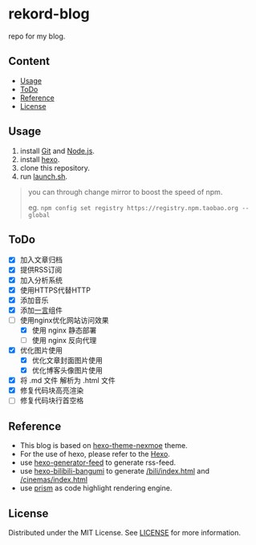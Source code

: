 # rekord-blog
repo for my blog.
## Content
- [Usage](#Usage)
- [ToDo](#ToDo)
- [Reference](#Reference)
- [License](#License)

## Usage
1. install [Git](http://git-scm.com/) and [Node.js](https://nodejs.org/en/).
2. install [hexo](https://hexo.io).
3. clone this repository.
4. run [launch.sh](launch.sh).

> you can through change mirror to boost the speed of npm.
>
> eg. `npm config set registry https://registry.npm.taobao.org --global`

## ToDo
- [x] 加入文章归档
- [x] 提供RSS订阅
- [x] 加入分析系统
- [x] 使用HTTPS代替HTTP
- [x] 添加音乐
- [x] 添加[一言](https://github.com/hitokoto-osc)组件
- [ ] 使用nginx优化网站访问效果
    - [x] 使用 nginx 静态部署
    - [ ] 使用 nginx 反向代理
- [x] 优化图片使用
    - [x] 优化文章封面图片使用
    - [x] 优化博客头像图片使用
- [x] 将 .md 文件 解析为 .html 文件
- [x] 修复代码块高亮渲染
- [ ] 修复代码块行首空格

## Reference
- This blog is based on [hexo-theme-nexmoe](https://github.com/theme-nexmoe/hexo-theme-nexmoe) theme.
- For the use of hexo, please refer to the [Hexo](https://hexo.io/zh-cn/docs/).
- use [hexo-generator-feed](https://github.com/hexojs/hexo-generator-feed) to generate rss-feed.
- use [hexo-bilibili-bangumi](https://github.com/HCLonely/hexo-bilibili-bangumi) to generate [/bili/index.html](https://sxrekord.com/bili/index.html) and [/cinemas/index.html](https://sxrekord.com/cinemas/index.html)
- use [prism](https://prismjs.com/) as code highlight rendering engine.

## License
Distributed under the MIT License. See [LICENSE](LICENSE) for more information.